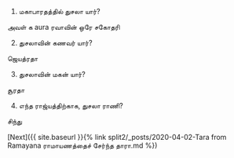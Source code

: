1) மகாபாரதத்தில் துசலா யார்?

அவள் க aura ரவாவின் ஒரே சகோதரி

2) துசலாவின் கணவர் யார்?

ஜெயத்ரதா

3) துசலாவின் மகன் யார்?

சூரதா

4) எந்த ராஜ்யத்திற்காக, துசலா ராணி?

சிந்து

[Next]({{ site.baseurl }}{% link  split2/_posts/2020-04-02-Tara from Ramayana ராமாயணத்தைச் சேர்ந்த தாரா.md %})
